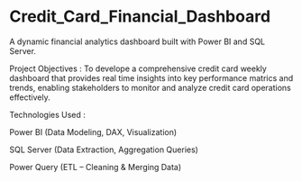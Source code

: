 # Credit_Card_Financial_Dashboard
A dynamic financial analytics dashboard built with Power BI and SQL Server.


Project Objectives : 
To develope a comprehensive credit card weekly dashboard that provides real time insights into key performance matrics and trends, enabling stakeholders to monitor and analyze credit card operations effectively.


Technologies Used :

Power BI (Data Modeling, DAX, Visualization)

SQL Server (Data Extraction, Aggregation Queries)

Power Query (ETL – Cleaning & Merging Data)
